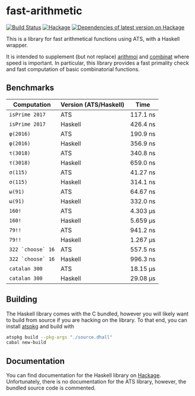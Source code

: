 # fast-arithmetic

[![Build Status](https://travis-ci.org/vmchale/hs-ats.svg?branch=master)](https://travis-ci.org/vmchale/hs-ats)
[![Hackage](https://img.shields.io/hackage/v/fast-arithmetic.svg)](http://hackage.haskell.org/package/fast-arithmetic)
[![Dependencies of latest version on Hackage](https://img.shields.io/hackage-deps/v/fast-arithmetic.svg)](https://hackage.haskell.org/package/fast-arithmetic)

This is a library for fast arithmetical functions using ATS, with a Haskell
wrapper.

It is intended to supplement (but not replace)
[arithmoi](https://hackage.haskell.org/package/arithmoi) and
[combinat](https://hackage.haskell.org/package/combinat) where speed is
important. In particular, this library provides a fast primality check and fast
computation of basic combinatorial functions.

## Benchmarks

| Computation | Version (ATS/Haskell) | Time |
| ----------- | --------------------- | ---- |
| `isPrime 2017` | ATS | 117.1 ns |
| `isPrime 2017` | Haskell | 426.4 ns |
| `φ(2016)` | ATS | 190.9 ns |
| `φ(2016)` | Haskell | 356.9 ns |
| `τ(3018)` | ATS | 340.8 ns |
| `τ(3018)` | Haskell | 659.0 ns |
| `σ(115)` | ATS | 41.27 ns |
| `σ(115)` | Haskell | 314.1 ns |
| `ω(91)` | ATS | 64.67 ns |
| `ω(91)` | Haskell | 332.0 ns |
| `160!` | ATS | 4.303 μs |
| `160!` | Haskell | 5.659 μs |
| `79!!` | ATS | 941.2 ns |
| `79!!` | Haskell | 1.267 μs |
| ``322 `choose` 16`` | ATS | 557.5 ns |
| ``322 `choose` 16`` | Haskell | 996.3 ns |
| `catalan 300` | ATS | 18.15 μs |
| `catalan 300` | Haskell | 29.08 μs |

## Building

The Haskell library comes with the C bundled, however you will likely want to build from
source if you are hacking on the library. To that end, you can install
[atspkg](http://hackage.haskell.org/package/ats-pkg) and build with

```bash
atspkg build --pkg-args "./source.dhall"
cabal new-build
```

## Documentation

You can find documentation for the Haskell library on 
[Hackage](https://hackage.haskell.org/package/fast-arithmetic/).
Unfortunately, there is no documentation for the ATS library, however,
the bundled source code is commented.
